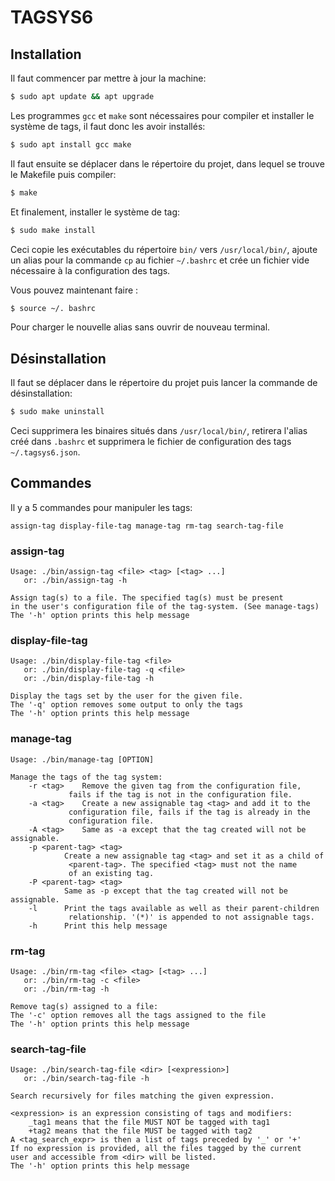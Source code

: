 # TAGSYS6

## Installation

Il faut commencer par mettre à jour la machine:
```sh
$ sudo apt update && apt upgrade
```
Les programmes `gcc` et `make` sont nécessaires pour compiler et installer
le système de tags, il faut donc les avoir installés:
```sh
$ sudo apt install gcc make 
```

Il faut ensuite se déplacer dans le répertoire du projet, dans lequel
se trouve le Makefile puis compiler:
```sh
$ make
```
Et finalement, installer le système de tag:
```sh
$ sudo make install 
```
Ceci copie les exécutables du répertoire `bin/` vers `/usr/local/bin/`,
ajoute un alias pour la commande `cp` au fichier `~/.bashrc` et crée un
fichier vide nécessaire à la configuration des tags.

Vous pouvez maintenant faire : 
```sh
$ source ~/. bashrc
```

Pour charger le nouvelle alias sans ouvrir de nouveau terminal.

## Désinstallation

Il faut se déplacer dans le répertoire du projet puis lancer la 
commande de désinstallation:
```sh
$ sudo make uninstall
```
Ceci supprimera les binaires situés dans `/usr/local/bin/`,
retirera l'alias créé dans `.bashrc` et supprimera le fichier
de configuration des tags `~/.tagsys6.json`.

## Commandes

Il y a 5 commandes pour manipuler les tags:
    
    assign-tag display-file-tag manage-tag rm-tag search-tag-file

### assign-tag 

```
Usage: ./bin/assign-tag <file> <tag> [<tag> ...]
   or: ./bin/assign-tag -h

Assign tag(s) to a file. The specified tag(s) must be present
in the user's configuration file of the tag-system. (See manage-tags)
The '-h' option prints this help message
```



### display-file-tag

```
Usage: ./bin/display-file-tag <file>
   or: ./bin/display-file-tag -q <file>
   or: ./bin/display-file-tag -h

Display the tags set by the user for the given file.
The '-q' option removes some output to only the tags
The '-h' option prints this help message
```

### manage-tag

```
Usage: ./bin/manage-tag [OPTION]

Manage the tags of the tag system:
	-r <tag>	Remove the given tag from the configuration file,
			 fails if the tag is not in the configuration file.
	-a <tag>	Create a new assignable tag <tag> and add it to the
			 configuration file, fails if the tag is already in the
			 configuration file.
	-A <tag>	Same as -a except that the tag created will not be assignable.
	-p <parent-tag> <tag>
			Create a new assignable tag <tag> and set it as a child of
			 <parent-tag>. The specified <tag> must not the name
			 of an existing tag.
	-P <parent-tag> <tag>
			Same as -p except that the tag created will not be assignable.
	-l		Print the tags available as well as their parent-children
			 relationship. '(*)' is appended to not assignable tags.
	-h		Print this help message
```

### rm-tag

```
Usage: ./bin/rm-tag <file> <tag> [<tag> ...]
   or: ./bin/rm-tag -c <file>
   or: ./bin/rm-tag -h

Remove tag(s) assigned to a file:
The '-c' option removes all the tags assigned to the file
The '-h' option prints this help message
```

### search-tag-file

```
Usage: ./bin/search-tag-file <dir> [<expression>]
   or: ./bin/search-tag-file -h

Search recursively for files matching the given expression.

<expression> is an expression consisting of tags and modifiers:
	_tag1 means that the file MUST NOT be tagged with tag1
	+tag2 means that the file MUST be tagged with tag2
A <tag_search_expr> is then a list of tags preceded by '_' or '+'
If no expression is provided, all the files tagged by the current
user and accessible from <dir> will be listed.
The '-h' option prints this help message
```
